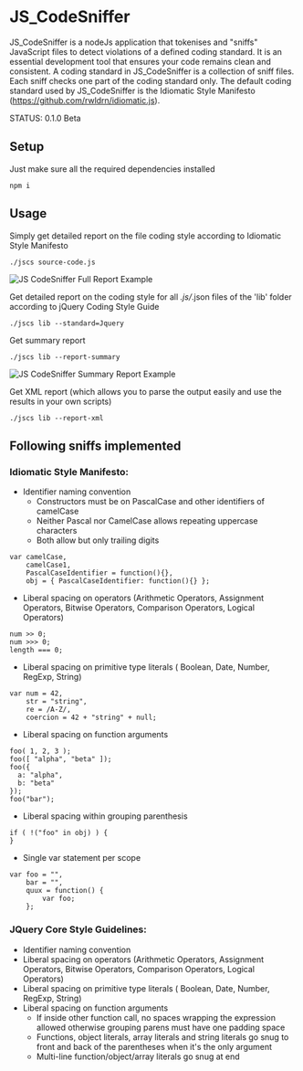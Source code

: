 JS_CodeSniffer
==============

JS_CodeSniffer is a nodeJs application that tokenises and "sniffs" JavaScript files to detect violations of a defined coding standard. It is an essential development tool that ensures your code remains clean and consistent.
A coding standard in JS_CodeSniffer is a collection of sniff files. Each sniff checks one part of the coding standard only. The default coding standard used by JS_CodeSniffer is the Idiomatic Style Manifesto (https://github.com/rwldrn/idiomatic.js).

STATUS: 0.1.0 Beta

## Setup

Just make sure all the required dependencies installed
```
npm i
```
## Usage

Simply get detailed report on the file coding style according to Idiomatic Style Manifesto
```
./jscs source-code.js
```

![JS CodeSniffer Full Report Example](https://raw.github.com/dsheiko/jscodesniffer/master/doc/sample1.jpg "JS CodeSniffer Full Report Example")

Get detailed report on the coding style for all *.js/*.json files of the 'lib' folder according to jQuery Coding Style Guide
```
./jscs lib --standard=Jquery
```

Get summary report
```
./jscs lib --report-summary
```
![JS CodeSniffer Summary Report Example](https://raw.github.com/dsheiko/jscodesniffer/master/doc/sample2.jpg "JS CodeSniffer Summary Report Example")

Get XML report (which allows you to parse the output easily and use the results in your own scripts)
```
./jscs lib --report-xml
```

## Following sniffs implemented

### Idiomatic Style Manifesto:

* Identifier naming convention
  * Constructors must be on PascalCase and other identifiers of camelCase
  * Neither Pascal nor CamelCase allows repeating uppercase characters
  * Both allow but only trailing digits

```
var camelCase,
    camelCase1,
    PascalCaseIdentifier = function(){},
    obj = { PascalCaseIdentifier: function(){} };
```

* Liberal spacing on operators (Arithmetic Operators, Assignment Operators, Bitwise Operators, Comparison Operators, Logical Operators)

```
num >> 0;
num >>> 0;
length === 0;
```

* Liberal spacing on primitive type literals ( Boolean, Date, Number, RegExp,  String)

```
var num = 42,
    str = "string",
    re = /A-Z/,
    coercion = 42 + "string" + null;
```

* Liberal spacing on function arguments

```
foo( 1, 2, 3 );
foo([ "alpha", "beta" ]);
foo({
  a: "alpha",
  b: "beta"
});
foo("bar");
```

* Liberal spacing within grouping parenthesis

```
if ( !("foo" in obj) ) {
}
```

* Single var statement per scope

```
var foo = "",
    bar = "",
    quux = function() {
        var foo;
    };
```

### JQuery Core Style Guidelines:

* Identifier naming convention
* Liberal spacing on operators (Arithmetic Operators, Assignment Operators, Bitwise Operators, Comparison Operators, Logical Operators)
* Liberal spacing on primitive type literals ( Boolean, Date, Number, RegExp,  String)
* Liberal spacing on function arguments
  * If inside other function call, no spaces wrapping the expression allowed otherwise grouping parens must have one padding space
  * Functions, object literals, array literals and string literals go snug to front and back of the parentheses when it's the only argument
  * Multi-line function/object/array literals go snug at end
